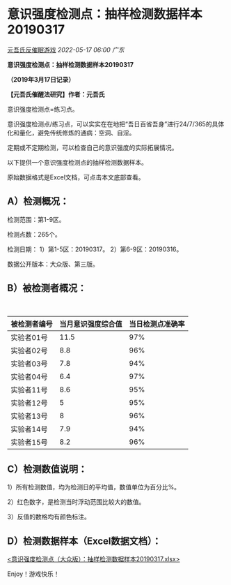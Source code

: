 # 意识强度检测点：抽样检测数据样本20190317

[元吾氏反催眠游戏](javascript:void(0);) *2022-05-17 06:00* *广东*

**意识强度检测点：抽样检测数据样本20190317**

**（2019年3月17日记录）**

**【元吾氏催醒法研究】作者：元吾氏**

 

意识强度检测点=练习点。

 

意识强度检测点/练习点，可以实实在在地把“吾日百省吾身”进行24/7/365的具体化和量化，避免传统修炼的通病：空洞、自淫。

定期或不定期检测，可以检查自己的意识强度的实际拓展情况。

 

以下提供一个意识强度检测点的抽样检测数据样本。

原始数据格式是Excel文档，可点击本文底部查看。

 

## A）检测概况：

检测范围：第1-9区。

检测点数：265个。

检测日期：
1）第1-5区：20190317。
2）第6-9区：20190316。

数据公开版本：大众版、第三版。

 

## B）被检测者概况：

​          

| **被检测者编号** | **当月意识强度综合值** | **当日检测点准确率** |
| ---------------- | ---------------------- | -------------------- |
| 实验者01号       | 11.5                   | 97%                  |
| 实验者02号       | 8.8                    | 96%                  |
| 实验者03号       | 7.8                    | 94%                  |
| 实验者04号       | 6.4                    | 97%                  |
| 实验者11号       | 8.6                    | 95%                  |
| 实验者12号       | 5                      | 95%                  |
| 实验者13号       | 8                      | 96%                  |
| 实验者14号       | 7.9                    | 94%                  |
| 实验者15号       | 8.2                    | 96%                  |

 

## C）检测数值说明：

1）所有检测数值，均为检测日的平均值，数值单位为百分比%。

2）红色数字，是检测当时浮动范围比较大的数值。

3）反值的数格均有颜色标注。

 

## D）检测数据样本（Excel数据文档）：

[<意识强度检测点（大众版）：抽样检测数据样本20190317.xlsx>](excel/意识强度检测点（大众版）：抽样检测数据样本20190317.xlsx)

Enjoy！游戏快乐！
